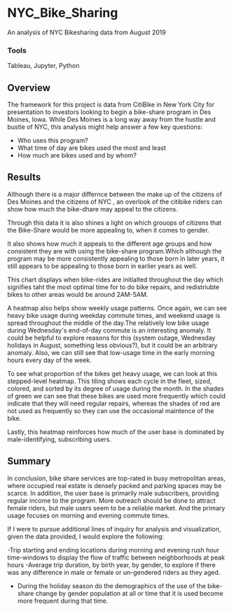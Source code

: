 # NYC_Bike_Sharing

An analysis of NYC Bikesharing data from August 2019

### Tools
Tableau, Jupyter, Python

## Overview

The framework for this project is data from CitiBike in New York City for presentation to investors looking to begin a bike-share program in Des Moines, Iowa. While Des Moines is a long way away from the hustle and bustle of NYC, this analysis might help answer a few key questions:

- Who uses this program?
- What time of day are bikes used the most and least
- How much are bikes used and by whom?

## Results

Although there is a major differnce between the make up of the citizens of Des Moines and the citizens of NYC , an overlook of the citibike riders can show how much the bike-dhare may appeal to the citizens.


Through this data it is also shines a light on which grouops of citizens that the Bike-Share would be more appealing to, when it comes to gender.


It also shows how much it appeals to the different age groups and how consistent they are with using the bike-share program.Which although the program may be more consistently appealing to those born in later years, it still appears to be appealing to those born in earlier years as well.

This chart displays when bike-rides are initialted throughout the day which signifies taht the most optimal time for to do bike repairs, and redistriubte bikes to other areas would be around 2AM-5AM.

A heatmap also helps show weekly usage patterns. Once again, we can see heavy bike usage during weekday commute times, and weekend usage is spread throughout the middle of the day.The relatively low bike usage during Wednesday's end-of-day commute is an interesting anomaly. It could be helpful to explore reasons for this (system outage, Wednesday holidays in August, something less obvious?), but it could be an arbitrary anomaly. Also, we can still see that low-usage time in the early morning hours every day of the week.

To see what proportion of the bikes get heavy usage, we can look at this stepped-level heatmap. This tiling shows each cycle in the fleet, sized, colored, and sorted by its degree of usage during the month. In the shades of green we can see that these bikes are used more frequently which could indicate that they will need regular repairs, whereas the shades of red are not used as frequently so they can use the occasional maintence of the bike.

Lastly, this heatmap reinforces how much of the user base is dominated by male-identifying, subscribing users.

## Summary

In conclusion, bike share services are top-rated in busy metropolitan areas, where occupied real estate is densely packed and parking spaces may be scarce. In addition, the user base is primarily male subscribers, providing regular income to the program. More outreach should be done to attract female riders, but male users seem to be a reliable market. And the primary usage focuses on morning and evening commute times.

If I were to pursue additional lines of inquiry for analysis and visualization, given the data provided, I would explore the following:

-Trip starting and ending locations during morning and evening rush hour time-windows to display the flow of traffic between neighborhoods at peak hours
-Average trip duration, by birth year, by gender, to explore if there was any difference in male or female or un-gendered riders as they aged.
- During the holiday season do the demographics of the use of the bike-share change by gender population at all or time that it is used become more frequent during that time.
